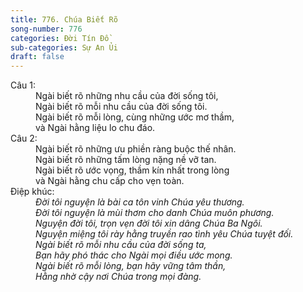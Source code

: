 ```yaml
---
title: 776. Chúa Biết Rõ
song-number: 776
categories: Đời Tín Đồ
sub-categories: Sự An Ủi
draft: false
---
```

<dl><dt>Câu 1:</dt><dd data-verse="1">Ngài biết rõ những nhu cầu của đời sống tôi, <br/>Ngài biết rõ mỗi nhu cầu của đời sống tôi. <br/>Ngài biết rõ mỗi lòng, cùng những ước mơ thầm, <br/>và Ngài hằng liệu lo chu đáo. </dd><dt>Câu 2:</dt><dd data-verse="2">Ngài biết rõ những ưu phiền ràng buộc thế nhân. <br/>Ngài biết rõ những tấm lòng nặng nề vỡ tan. <br/>Ngài biết rõ ước vọng, thầm kín nhất trong lòng <br/>và Ngài hằng chu cấp cho vẹn toàn. <dt>Điệp khúc:</dt><dd data-chorus="1"><em>Đời tôi nguyện là bài ca tôn vinh Chúa yêu thương. <br/>Đời tôi nguyện là mùi thơm cho danh Chúa muôn phương. <br/>Nguyện đời tôi, trọn vẹn đời tôi xin dâng Chúa Ba Ngôi. <br/>Nguyện miệng tôi rày hằng truyền rao tình yêu Chúa tuyệt đối. <br/>Ngài biết rõ mỗi nhu cầu của đời sống ta, <br/>Bạn hãy phó thác cho Ngài mọi điều ước mong. <br/>Ngài biết rõ mỗi lòng, bạn hãy vững tâm thần, <br/>Hằng nhờ cậy nơi Chúa trong mọi đàng. </em></dd></dl>